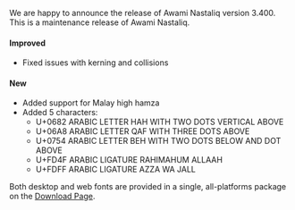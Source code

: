 
We are happy to announce the release of Awami Nastaliq version 3.400. This is a maintenance release of Awami Nastaliq.

#### Improved

- Fixed issues with kerning and collisions

#### New

- Added support for Malay high hamza
- Added 5 characters:
  - U+0682 ARABIC LETTER HAH WITH TWO DOTS VERTICAL ABOVE
  - U+06A8 ARABIC LETTER QAF WITH THREE DOTS ABOVE
  - U+0754 ARABIC LETTER BEH WITH TWO DOTS BELOW AND DOT ABOVE
  - U+FD4F ARABIC LIGATURE RAHIMAHUM ALLAAH
  - U+FDFF ARABIC LIGATURE AZZA WA JALL

Both desktop and web fonts are provided in a single, all-platforms package on the [Download Page](https://software.sil.org/awami/download/).



